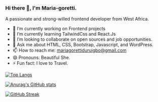 ### Hi there 👋, I'm Maria-goretti.

A passionate and strong-willed frontend developer from West Africa.

- 🔭 I’m currently working on Frontend projects
- 🌱 I’m currently learning TailwindCss and React.Js
- 👯 I’m looking to collaborate on open sources and job opportunities.
- 💬 Ask me about HTML, CSS, Bootstrap, Javascript, and WordPress.
- 📫 How to reach me: mariagorettiduruigbo@gmail.com
- 😄 Pronouns: Beautiful She.
- ⚡ Fun fact: I love to Travel.


[![Top Langs](https://github-readme-stats.vercel.app/api/top-langs/?username=mariajiwuaku)](https://github.com/anuraghazra/github-readme-stats)

[![Anurag's GitHub stats](https://github-readme-stats.vercel.app/api?username=mariajiwuaku)](https://github.com/anuraghazra/github-readme-stats)

[![GitHub Streak](https://github-readme-streak-stats.herokuapp.com?user=Mariajiwuaku)](https://git.io/streak-stats)


